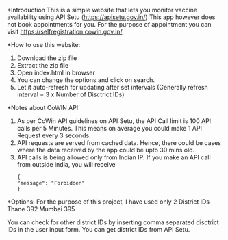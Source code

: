 *Introduction
This is a simple website that lets you monitor vaccine availability using API Setu (https://apisetu.gov.in/)
This app however does not book appointments for you. For the purpose of appointment you can visit https://selfregistration.cowin.gov.in/.

*How to use this website:
1. Download the zip file
2. Extract the zip file 
3. Open index.html in browser
4. You can change the options and click on search.
5. Let it auto-refresh for updating after set intervals (Generally refresh interval = 3 x Number of Disctrict IDs)


*Notes about CoWIN API
1. As per CoWin API guidelines on API Setu, the API Call limit is 100 API calls per 5 Minutes. This means on average you could make 1 API Request every 3 seconds. 
2. API requests are served from cached data. Hence, there could be cases where the data received by the app could be upto 30 mins old.
3. API calls is being allowed only from Indian IP. If you make an API call from outside india, you will receive 
    ```
    {
    "message": "Forbidden"
    }
    ```

*Options:
For the purpose of this project, I have used only 2 District IDs 
Thane   392
Mumbai  395

You can check for other district IDs by inserting comma separated disctrict IDs in the user input form.
You can get district IDs from API Setu.